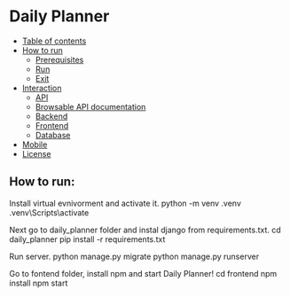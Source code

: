 # Daily Planner

<!--ts-->
   * [Table of contents](#table-of-contents)
   * [How to run](#how-to-run)
      * [Prerequisites](#prerequisites)
      * [Run](#run)
      * [Exit](#exit)
   * [Interaction](#interaction)
      * [API](#api)
      * [Browsable API documentation](#browsable-api-documentation)
      * [Backend](#backend)
      * [Frontend](#frontend)
      * [Database](#database)
   * [Mobile](#mobile)
   * [License](#license)
<!--te-->

## How to run:
Install virtual evnivorment and activate it.
python -m venv .venv
.venv\Scripts\activate

Next go to daily_planner folder and instal django from requirements.txt.
cd daily_planner
pip install -r requirements.txt

Run server.
python manage.py migrate
python manage.py runserver

Go to fontend folder, install npm and start Daily Planner!
cd frontend
npm install
npm start
